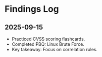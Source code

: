 # Findings Log

## 2025-09-15
- Practiced CVSS scoring flashcards.
- Completed PBQ: Linux Brute Force.
- Key takeaway: Focus on correlation rules.

